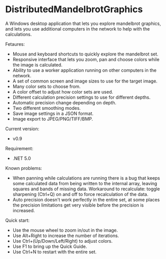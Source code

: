# DistributedMandelbrotGraphics
A Windows desktop application that lets you explore mandelbrot graphics, and lets you use additional computers in the network to help with the calculations.

Fetaures:
- Mouse and keyboard shortcuts to quickly explore the mandelbrot set.
- Responsive interface that lets you zoom, pan and choose colors while the image is calculated.
- Ability to use a worker application running on other computers in the network.
- A set of common screen and image sizes to use for the target image.
- Many color sets to choose from.
- A color offset to adjust how color sets are used.
- Different calculation precision settings to use for different depths.
- Automatic precision change depending on depth.
- Two different smoothing modes.
- Save image settings in a JSON format.
- Image export to JPEG/PNG/TIFF/BMP.

Current version:
- v0.9

Requirement:
- .NET 5.0

Known problems:
- When panning while calculations are running there is a bug that keeps some calculated data from being written to the internal array, leaving squares and bands of missing data. Workaround to recalculate: toggle sharpening (Ctrl+Q) on and off to force recalculation of the data.
- Auto precision doesn't work perfectly in the entire set, at some places the precision limitations get very visible before the precision is increased.

Quick start:
- Use the mouse wheel to zoom in/out in the image.
- Use Alt+Right to increase the number of iterations.
- Use Ctrl+(Up/Down/Left/Right) to adjust colors.
- Use F1 to bring up the Quick Guide.
- Use Ctrl+N to restart with the entire set.
